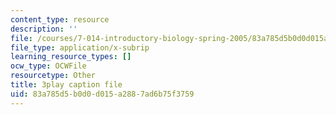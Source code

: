 ```yaml
---
content_type: resource
description: ''
file: /courses/7-014-introductory-biology-spring-2005/83a785d5b0d0d015a2887ad6b75f3759_eiDX9dw866E.srt
file_type: application/x-subrip
learning_resource_types: []
ocw_type: OCWFile
resourcetype: Other
title: 3play caption file
uid: 83a785d5-b0d0-d015-a288-7ad6b75f3759
---
```

